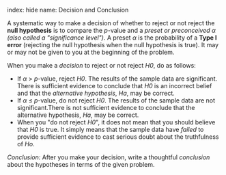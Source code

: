 index: hide
name: Decision and Conclusion

A systematic way to make a decision of whether to reject or not reject the  **null hypothesis**
is to compare the  *p*-value and a  *preset or preconceived α (also called a "significance level")*. A preset  *α* is the probability of a  **Type I error** (rejecting the null hypothesis when the null hypothesis is true). It may or may not be given to you at the beginning of the problem.

When you make a  *decision* to reject or not reject  *H0*, do as follows:


  * If  *α* >  *p*-value, reject  *H0*. The results of the sample data are significant. There is sufficient evidence to conclude that  *H0* is an incorrect belief and that the  *alternative hypothesis*,  *Ha*, may be correct.
  * If  *α* ≤  *p*-value, do not reject  *H0*. The results of the sample data are not significant.There is not sufficient evidence to conclude that the alternative hypothesis, *Ha*, may be correct.
  * When you "do not reject  *H0*", it does not mean that you should believe that  *H0* is true. It simply means that the sample data have  *failed* to provide sufficient evidence to cast serious doubt about the truthfulness of  *Ho*.

 *Conclusion:* After you make your decision, write a thoughtful  *conclusion* about the hypotheses in terms of the given problem.
